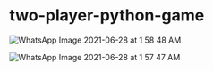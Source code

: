 # two-player-python-game 


![WhatsApp Image 2021-06-28 at 1 58 48 AM](https://user-images.githubusercontent.com/47170879/123558594-bd99f200-d7b4-11eb-9d4f-bccd64ce044d.jpeg)


![WhatsApp Image 2021-06-28 at 1 57 47 AM](https://user-images.githubusercontent.com/47170879/123558595-bffc4c00-d7b4-11eb-8934-be99cb88327d.jpeg)
